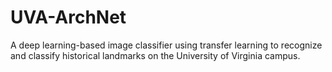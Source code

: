 # UVA-ArchNet
A deep learning-based image classifier using transfer learning to recognize and classify historical landmarks on the University of Virginia campus.
